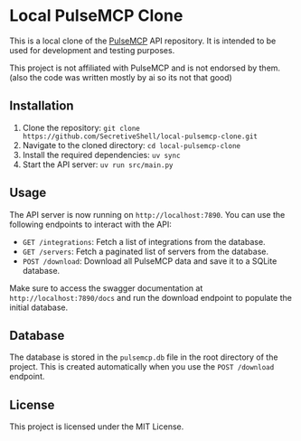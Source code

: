 # Local PulseMCP Clone

This is a local clone of the [PulseMCP](https://www.pulsemcp.com/) API repository. It is intended to be used for development and testing purposes. 

This project is not affiliated with PulseMCP and is not endorsed by them. (also the code was written mostly by ai so its not that good)

## Installation

1. Clone the repository: `git clone https://github.com/SecretiveShell/local-pulsemcp-clone.git`
2. Navigate to the cloned directory: `cd local-pulsemcp-clone`
3. Install the required dependencies: `uv sync`
4. Start the API server: `uv run src/main.py`

## Usage

The API server is now running on `http://localhost:7890`. You can use the following endpoints to interact with the API:

- `GET /integrations`: Fetch a list of integrations from the database.
- `GET /servers`: Fetch a paginated list of servers from the database.
- `POST /download`: Download all PulseMCP data and save it to a SQLite database.

Make sure to access the swagger documentation at `http://localhost:7890/docs` and run the download endpoint to populate the initial database.

## Database

The database is stored in the `pulsemcp.db` file in the root directory of the project. This is created automatically when you use the `POST /download` endpoint.

## License

This project is licensed under the MIT License.
